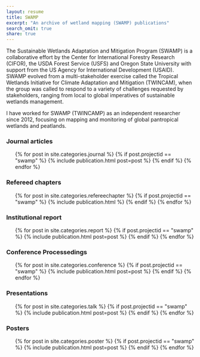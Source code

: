 ```yaml
---
layout: resume
title: SWAMP
excerpt: "An archive of wetland mapping (SWAMP) publications"
search_omit: true
share: true
---
```


The Sustainable Wetlands Adaptation and Mitigation Program (SWAMP) is a collaborative effort by the Center for International Forestry Research (CIFOR), the USDA Forest Service (USFS) and Oregon State University with support from the US Agency for International Development (USAID). SWAMP evolved from a multi-stakeholder exercise called the Tropical Wetlands Initiative for Climate Adaptation and Mitigation (TWINCAM), when the group was called to respond to a variety of challenges requested by stakeholders, ranging from local to global imperatives of sustainable wetlands management.

I have worked for SWAMP (TWINCAMP) as an independent researcher since 2012, focusing on mapping and monitoring of global pantropical wetlands and peatlands.

### Journal articles

<ul class="post-list">
{% for post in site.categories.journal %}
  {% if post.projectid == "swamp" %}
    {% include publication.html post=post %}
  {% endif %}
{% endfor %}  
</ul>

### Refereed chapters

<ul class="post-list">
{% for post in site.categories.refereechapter %}
  {% if post.projectid == "swamp" %}
    {% include publication.html %}
  {% endif %}
{% endfor %}
</ul>

### Institutional report

<ul class="post-list">
{% for post in site.categories.report %}
  {% if post.projectid == "swamp" %}
    {% include publication.html post=post %}
  {% endif %}
{% endfor %}  
</ul>

### Conference Processedings

<ul class="post-list">
{% for post in site.categories.conference %}
  {% if post.projectid == "swamp" %}
    {% include publication.html post=post %}
  {% endif %}
{% endfor %}  
</ul>

### Presentations

<ul class="post-list">
{% for post in site.categories.talk %}
  {% if post.projectid == "swamp" %}
    {% include publication.html post=post %}
  {% endif %}
{% endfor %}  
</ul>

### Posters

<ul class="post-list">
{% for post in site.categories.poster %}
  {% if post.projectid == "swamp" %}
    {% include publication.html post=post %}
  {% endif %}
{% endfor %}  
</ul>
